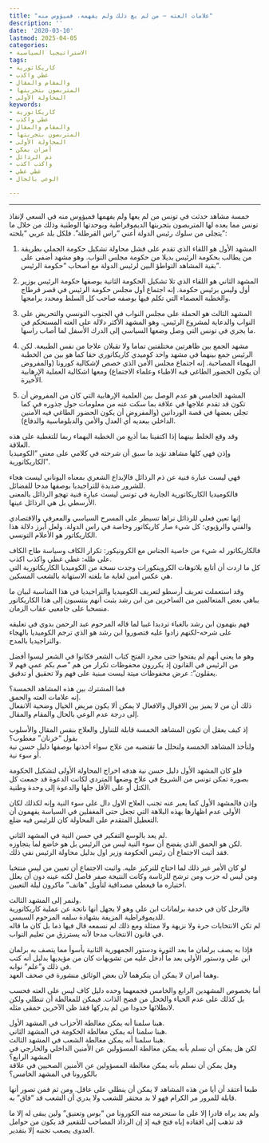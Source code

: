 ```yaml
---
title: "علامات العته – من لم يع ذلك ولم يفهمه، فميؤوس منه"
description: ''
date: '2020-03-10'
lastmod: 2025-04-05
categories:
- الاستراتيجيا السياسية
tags:
- كاريكاتورية
- غطي واكذب
- والمقام والمقال
- المتربصون بتجربتها
- المحاولة الأولى
keywords:
- كاريكاتورية
- غطي واكذب
- والمقام والمقال
- المتربصون بتجربتها
- المحاولة الأولى
- أمران يمكن
- ذم الرذائل
- واكذب اكذب
- غطي غطي
- الوعي بالحال

---
```

****

خمسة مشاهد حدثت في تونس من لم يعها ولم يفهمها فميؤوس منه في السعي لإنقاذ تونس مما يعده لها المتربصون بتجربتها الديموقراطية وبوحدتها الوطنية وذلك من خلال ما يتجلى من سلوك رئيس الدولة أعني “راس القرطلة”. فلكل بلد عربي “بلحته”:

1. المشهد الأول هو اللقاء الذي تقدم على فشل محاولة تشكيل حكومة الجملي بطريقة من يطالب بحكومة الرئيس بديلا من حكومة مجلس النواب. وهو مشهد أضفى على بقية المشاهد التواطؤ البين لرئيس الدولة مع أصحاب “حكومة الرئيس”.

2. المشهد الثاني هو اللقاء الذي تلا تشكيل الحكومة الثانية بوصفها حكومة الرئيس بوزير أول وليس برئيس حكومة. إنه اجتماع أول مجلس حكومة الرئيس في قصر قرطاج والخطبة العصماء التي تكلم فيها بوصفه صاحب كل السلط ومحدد برامجها.

3. المشهد الثالث هو الحملة على مجلس النواب في الجنوب التونسي والتحريض على النواب والدعاية لمشروع الرئيس. وهو المشهد الأكثر دلالة على العته المستحكم في ما يجري في تونس التي وصل وضعها السياسي إلى الدرك الأسفل لما أصاب راسها.

4. مشهد الجمع بين ظاهرتين مختلفتين تماما ولا تقبلان علاجا من نفس الطبيعة. لكن الرئيس جمع بينهما في مشهد واحد كوميدي كاريكاتوري حقا كما هو بين من الخطبة البهماء المصاحبة. إنه اجتماع مجلس الأمن الذي خصص لإشكالية كورونا (والمفروض أن يكون الحضور الطاغي فيه الاطباء وعلماء الاجتماع) ومعها اشكالية العملية الإرهابية الأخيرة.

5. المشهد الخامس هو عدم الوصل بين العلمية الإرهابية التي كان من المفروض أن تكون قد تقدم علاجها في علاقة بما سكت عنه من معلومات حول جذوره في كما تجلى بعضها في قصة الوردانين (والمفروض أن يكون الحضور الطاغي فيه الأمنين الداخلي ببعديه أي العدل والأمن والدبلوماسية والدفاع).

وقد وقع الخلط بينهما إذا اكتفينا بما أذيع من الخطبة البهماء ربما للتغطية على هذه العلاقة.  
وإذن فهي كلها مشاهد تؤيد ما سبق أن شرحته في كلامي على معنى “الكوميديا الكاريكاتورية”.

فهي ليست عبارة فنية عن ذم الرذائل فالإبداع الشعري بمعناه اليوناني ليست هجاء للشرور ضديدة للتراجيديا بوصفها مدحا للفضائل.  
فالكوميديا الكاريكاتورية الجارية في تونس ليست عبارة فنية تهجو الرذائل بالمعنى الأرسطي بل هي الرذائل عينها.

إنها تعين فعلي للرذائل نراها تسيطر على المسرح السياسي والمعرفي والاقتصادي والفني والرؤيوي: كل شيء صار كاريكاتور وخاصة في راس الدولة. ولعل أبرز دلالة هذا الكاريكاتور هو الأعلام التونسي.

فالكاريكاتور له شيء من خاصية الجناس مع الكرونيكور: تكرار الكاف وسياسة طاح الكاف على ظله: غطي غطي واكذب اكذب.  
كل ما اردت أن أتابع بلاتوهات الكروينكورات وجدت نسخة من الكوميديا الكاريكاتورية التي هي عكس أمين لغاية ما بلغته الاستهانة بالشعب المسكين.

وقد استعملت تعريف أرسطو لتعريف الكوميديا والتراجيديا في هذا المناسبة لبيان ما يباهي بعض المتعالمين من الساخرين من ابن رشد يثبت أنهم ينتسبون إلى هذا الكاريكاتور منسحبا على جامعيي عقاب الزمان.

فهم يتهمون ابن رشد بالغباء ترديدا غبيا لما قاله المرحوم عبد الرحمن بدوي في تعليقه على شرحه-لكنهم زادوا عليه فتصوروا ابن رشد هو الذي ترجم الكوميديا بالهجاء والتراجيديا بالمدح.

وهو ما يعني أنهم لم يفتحوا حتى مجرد الفتح كتاب الشعر فكانوا في الشعر ليسوا أفضل من الرئيس في القانون إذ يكررون محفوظات تكرار من هم “صم بكم عمي فهم لا يعقلون”: عرض محفوظات ميتة ليست مبنية على فهم ولا تحقيق أو تدقيق.

فما المشترك بين هذه المشاهد الخمسة؟  
إنه علامات العته والحمق.  
ذلك أن من لا يميز بين الاقوال والافعال لا يمكن ألا يكون مريض الخيال وضحية الانفعال إلى درجة عدم الوعي بالحال والمقام والمقال.

إذ كيف يعقل أن تكون المشاهد الخمسة قابلة للتناول والعلاج بنفس المقال والأسلوب بقول “خرنان” معطوب؟  
ولنأخذ المشاهد الخمسة ولنحلل ما تقتضيه من علاج سواء أخذنها بوصفها دليل حسن نية أو سوء نية.

فلو كان المشهد الأول دليل حسن نية هدفه اخراج المحاولة الأولى لتشكيل الحكومة بصورة تمكن تونس من الشروع في علاج وضعها المتردي لكانت الدعوة قد جمعت كل الكتل أو على الأقل جلها والدعوة إلى وحدة وطنية.

وإذن فالمشهد الأول كما يعبر عنه تجنب العلاج الاول دال على سوء النية وإنه لكذلك لكان الأولى عدم اظهارها بهذه البلاهة التي تجعل حتى المغفلين في السياسة يفهمون أن التعطيل المتقدم على المحاولة كان للرئيس فيه ضلع.

لم يعد بالوسع التفكير في حسن النية في المشهد الثاني.  
لكن هو الحمق الذي يفضح أن سوء النية ليس من الرئيس بل هو خاضع لما يتجاوزه.  
فقد أثبت الاجتماع أن رئيس الحكومة وزير اول بدليل محاولة الرئيس نفي ذلك.

لو كان الأمر غير ذلك لما احتاج للتركيز عليه. واثبت الاجتماع أن تعيين من ليس منتخبا ومن ليس له حزب ومن ترشح للرئاسة وكانت النتيجة صفر فاصل لكنه عينه دون أن يعلل اختياره ما فيعطي مصداقية لتأويل “هاتف” ماكرون ليلة التعيين.

ولنمر إلى المشهد الثالث.  
فالرجل كان في خدمة برلمانات ابن علي وهو لا يجهل أنها ناتجة عن عملية كاريكاتورية للديموقراطية المزيفة بشهادة سلفه المرحوم السبسي.  
لم تكن الانتخابات حرة ولا نزيهة ولا ممثلة ومع ذلك لم نسمعه قال فيها ذما بل كان ما قاله في قانون الانتخاب مدحا لأنه يسترزق من تعليم النواب.

فإذا به يصف برلمان ما بعد الثورة ودستور الجمهورية الثانية بأسوأ مما يتصف به برلمان ابن علي ودستور الأولى بعد ما أُدخل عليه من تشويهات كان من مؤيديها بدليل أنه كتب في ذلك و”علم” نوابه.  
وهما أمران لا يمكن أن ينكرهما لأن بعض الوثائق منشورة في صحف العهد.

أما بخصوص المشهدين الرابع والخامس فجمعهما وحده دليل كاف ليس على العته فحسب بل كذلك على عدم الحياء والخجل من فضح الذات. فيمكن للمغالطة أن تنطلي ولكن لانطلائها حدودا من لم يدركها فقذ ظن الآخرين حمقى مثله.

هبنا سلمنا أنه يمكن مغالطة الأحزاب في المشهد الأول.  
هبنا سلمنا أنه يمكن مغالطة الحكومة في المشهد الثاني.  
هبنا سلمنا أنه يمكن مغالطة الشعب في المشهد الثالث.  
لكن هل يمكن أن نسلم بأنه يمكن مغالطة المسؤولين عن الأمنين الداخلي والخارجي في المشهد الرابع؟  
وهل يمكن أن نسلم بأنه يمكن مغالطة المسؤولين عن الأمنين الصحيين في علاقة بالكورونا في المشهد الخامس؟

طبعا أعتقد أن أيا من هذه المشاهد لا يمكن أن ينطلي على عاقل. ومن ثم فمن تصور أنها قابلة للمرور مر الكرام فهو لا بد محتقر للشعب ولا يدري أن الشعب قد “فاق” به.

ولم يعد يراه قادرا إلا على ما ستحرمه منه الكورونا من “بوس وتعنيق” ولين يبقى له إلا ما قد تذهب إلى افقاده إياه فتح فيه إذ إن الرذاذ المصاحب للتقعير قد يكون من حوامل العدوى يصعب تجنبه إلا بتقدير.

###
